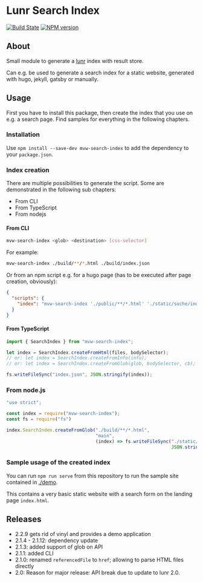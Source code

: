 # Lunr Search Index

[![Build State](https://github.com/Tiliavir/mvw-search-index/workflows/Node%20CI/badge.svg)](https://github.com/Tiliavir/mvw-search-index/actions)
[![NPM version](https://img.shields.io/npm/v/mvw-search-index.svg?style=flat)](https://www.npmjs.com/package/mvw-search-index)

## About

Small module to generate a [lunr](http://lunrjs.com/) index with result store.

Can e.g. be used to generate a search index for a static website, generated with hugo, jekyll, gatsby or manually.

## Usage

First you have to install this package, then create the index that you use on e.g. a search page. Find samples for
everything in the following chapters.

### Installation

Use `npm install --save-dev mvw-search-index` to add the dependency to your `package.json`.

### Index creation

There are multiple possibilities to generate the script. Some are demonstrated in the following sub chapters:

- From CLI
- From TypeScript
- From nodejs

#### From CLI

```bash
mvw-search-index <glob> <destination> [css-selector]
```

For example:
```bash
mvw-search-index ./build/**/*.html ./build/index.json
```

Or from an npm script e.g. for a hugo page (has to be executed after page creation, obviously):

```json
{
  "scripts": {
    "index": "mvw-search-index './public/**/*.html' './static/suche/index.json' 'main'"
  }
}
```

#### From TypeScript

```ts
import { SearchIndex } from "mvw-search-index";

let index = SearchIndex.createFromHtml(files, bodySelector);
// or: let index = SearchIndex.createFromInfo(info);
// or: let index = SearchIndex.createFromGlob(glob, bodySelector, cb);

fs.writeFileSync("index.json", JSON.stringify(index));
```

### From node.js

```js
"use strict";

const index = require("mvw-search-index");
const fs = require("fs")

index.SearchIndex.createFromGlob("./build/**/*.html",
                                 "main",
                                 (index) => fs.writeFileSync("./static/suche/index.json",
                                                             JSON.stringify(index)));
```

### Sample usage of the created index

You can run `npm run serve` from this repository to run the sample site contained in [./demo](./demo).

This contains a very basic static website with a search form on the landing page `index.html`.

## Releases

- 2.2.9 gets rid of vinyl and provides a demo application
- 2.1.4 - 2.1.12: dependency update
- 2.1.3: added support of glob on API
- 2.1.1: added CLI
- 2.1.0: renamed `referencedFile` to `href`; allowing to parse HTML files directly
- 2.0: Reason for major release: API break due to update to lunr 2.0.
